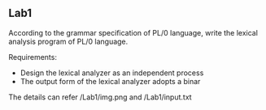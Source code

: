 ## Lab1
According to the grammar specification of PL/0 language, write the lexical analysis program of PL/0 language. 

Requirements:
+ Design the lexical analyzer as an independent process
+ The output form of the lexical analyzer adopts a binar

The details can refer /Lab1/img.png and /Lab1/input.txt
